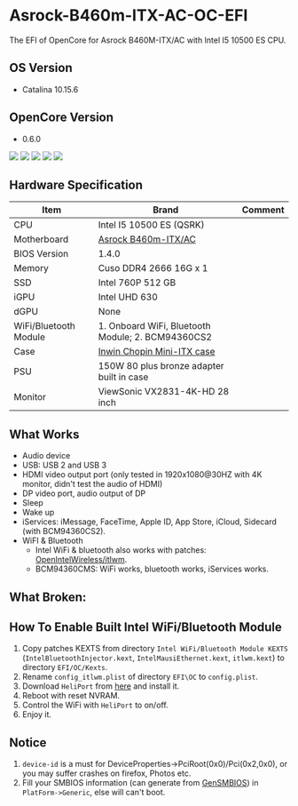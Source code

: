 # Asrock-B460m-ITX-AC-OC-EFI
The EFI of OpenCore for Asrock B460M-ITX/AC with Intel I5 10500 ES CPU.

## OS Version
- Catalina 10.15.6

## OpenCore Version
- 0.6.0

![](https://raw.githubusercontent.com/ansonliao/Asrock-B460m-ITX-AC-OC-EFI/about_mac_catalina_10.15.6.jpg)
![](https://raw.githubusercontent.com/ansonliao/Asrock-B460m-ITX-AC-OC-EFI/energy_saver.jpg)
![](https://raw.githubusercontent.com/ansonliao/Asrock-B460m-ITX-AC-OC-EFI/audio_input.jpg)
![](https://raw.githubusercontent.com/ansonliao/Asrock-B460m-ITX-AC-OC-EFI/audio_output.jpg)
![](https://raw.githubusercontent.com/ansonliao/Asrock-B460m-ITX-AC-OC-EFI/usb_ports.jpg)

## Hardware Specification
| Item | Brand | Comment |
| --- | --- | --- |
| CPU | Intel I5 10500 ES (QSRK) | |
| Motherboard | [Asrock B460m-ITX/AC](https://www.asrock.com/mb/Intel/B460M-ITXac/) |
| BIOS Version | 1.4.0 | |
| Memory | Cuso DDR4 2666 16G x 1 | |
| SSD | Intel 760P 512 GB | |
| iGPU | Intel UHD 630 | |
| dGPU | None | |
| WiFi/Bluetooth Module | 1. Onboard WiFi, Bluetooth Module; 2. BCM94360CS2 | |
| Case | [Inwin Chopin Mini-ITX case](https://www.amazon.com/InWin-Chopin-Mini-ITX-stickers-Aluminum/dp/B01N091225/ref=sr_1_1?crid=SLF1ACIIUQSA&dchild=1&keywords=inwin+chopin&qid=1599453831&sprefix=inwin+c%2Caps%2C345&sr=8-1) | |
| PSU | 150W 80 plus bronze adapter built in case | 
| Monitor | ViewSonic VX2831-4K-HD 28 inch | |

## What Works
- Audio device
- USB: USB 2 and USB 3
- HDMI video output port (only tested in 1920x1080@30HZ with 4K monitor, didn't test the audio of HDMI)
- DP video port, audio output of DP
- Sleep
- Wake up
- iServices: iMessage, FaceTime, Apple ID, App Store, iCloud, Sidecard (with BCM94360CS2).
- WiFI & Bluetooth
    - Intel WiFi & bluetooth also works with patches: [OpenIntelWireless/itlwm](https://github.com/OpenIntelWireless/itlwm).
    - BCM94360CMS: WiFi works, bluetooth works, iServices works.

## What Broken:

## How To Enable Built Intel WiFi/Bluetooth Module
1. Copy patches KEXTS from directory `Intel WiFi/Bluetooth Module KEXTS` (`IntelBluetoothInjector.kext`, `IntelMausiEthernet.kext`, `itlwm.kext`) to directory `EFI/OC/Kexts`.
2. Rename `config_itlwm.plist` of directory `EFI\OC` to `config.plist`.
3. Download `HeliPort` from [here](https://openintelwireless.github.io/HeliPort/) and install it.
4. Reboot with reset NVRAM.
5. Control the WiFi with `HeliPort` to on/off.
6. Enjoy it.

## Notice
1. `device-id` is a must for DeviceProperties->PciRoot(0x0)/Pci(0x2,0x0), or you may suffer crashes on firefox, Photos etc.
2. Fill your SMBIOS information (can generate from [GenSMBIOS](https://github.com/corpnewt/GenSMBIOS)) in `PlatForm->Generic`, else will can't boot.
